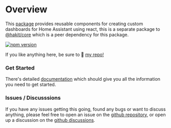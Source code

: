 # Overview

This [package](https://www.npmjs.com/package/@hakit/components) provides reusable components for creating custom dashboards for Home Assistant using react, this is a separate package to [@hakit/core](https://www.npmjs.com/package/@hakit/core) which is a peer dependency for this package.

[![npm version](https://badge.fury.io/js/@hakit/components.svg)](https://badge.fury.io/js/@hakit/components)

If you like anything here, be sure to 🌟 [my repo!](https://github.com/shannonhochkins/ha-component-kit)

### Get Started

There's detailed [documentation](https://shannonhochkins.github.io/ha-component-kit) which should give you all the information you need to get started.

### Issues / Discusssions
If you have any issues getting this going, found any bugs or want to discuss anything, please feel free to open an issue on the [github repository](https://github.com/shannonhochkins/ha-component-kit/issues), or open up a discussion on the [github discussions](https://github.com/shannonhochkins/ha-component-kit/discussions).
